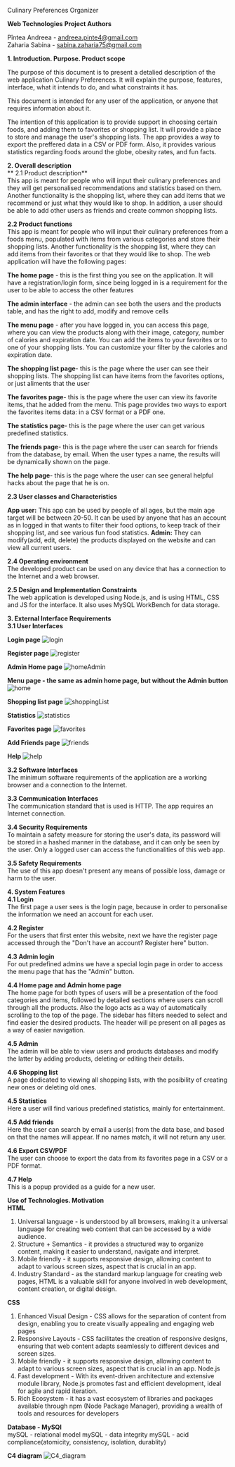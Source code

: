 Culinary Preferences Organizer <br>

**Web Technologies**
**Project Authors**


Pîntea Andreea - andreea.pinte4@gmail.com <br>
Zaharia Sabina - sabina.zaharia75@gmail.com

**1. Introduction. Purpose. Product scope**<br>

The purpose of this document is to present a detalied description of the web application Culinary Preferences. It will explain the purpose, features, interface, what it intends to do, and what constraints it has.

This document is intended for any user of the application, or anyone that requires information about it.

The intention of this application is to provide support in choosing certain foods, and adding them to favorites or shopping list. It will provide a place to store and manage the user's shopping lists. The app provides a way to export the preffered data in a CSV or PDF form. Also, it provides various statistics regarding foods around the globe, obesity rates, and fun facts.


**2. Overall description**<br>
   ** 2.1 Product description** <br>
This app is meant for people who will input their culinary preferences and they will get personalised recommendations and statistics based on them.
Another functionality is the shopping list, where they can add items that we recommend or just what they would like to shop.
In addition, a user should be able to add other users as friends and create common shopping lists.


**2.2 Product functions**<br>
This app is meant for people who will input their culinary preferences from a foods menu, populated with items from various categories and store their shopping lists.
Another functionality is the shopping list, where they can add items from their favorites or that they would like to shop.
The web application will have the following pages:

**The home page** - this is the first thing you see on the application. It will have a registration/login form, since being logged in is a requirement for the user to be able to access the other features

**The admin interface** - the admin can see both the users and the products table, and has the right to add, modify and remove cells

**The menu page** - after you have logged in, you can access this page, where you can view the products along with their image, category, number of calories and expiration date. You can add the items to your favorites or to one of your shopping lists. You can customize your filter by the calories and expiration date.

**The shopping list page**- this is the page where the user can see their shopping lists. The shopping list can have items from the favorites options, or just aliments that the user

**The favorites page**- this is the page where the user can view its favorite items, that he added from the menu. This page provides two ways to export the favorites items data: in a CSV format or a PDF one.

**The statistics page**- this is the page where the user can get various predefined statistics.

**The friends page**- this is the page where the user can search for friends from the database, by email. When the user types a name, the results will be dynamically shown on the page.

**The help page**- this is the page where the user can see general helpful hacks about the page that he is on.

**2.3 User classes and Characteristics** <br>

**App user:** This app can be used by people of all ages, but the main age target will be between 20-50. It can be used by anyone that has an account as in logged in that wants to filter their food options, to keep track of their shopping list, and see various fun food statistics.
**Admin:** They can modify(add, edit, delete) the products displayed on the website and can view all current users.

**2.4 Operating environment** <br>
The developed product can be used on any device that has a connection to the Internet and a web browser.

**2.5 Design and Implementation Constraints** <br>
The web application is developed using Node.js, and is using HTML, CSS and JS for the interface. It also uses MySQL WorkBench for data storage.

**3. External Interface Requirements <br>
3.1 User Interfaces** <br>

**Login page** 
![login](https://github.com/pandreea14/TW-PinteaAndreea-ZahariaSabina-2E2/assets/119395357/6b9e65d5-2ca8-4fb9-83d7-8e6e92a9aaf8)

**Register page**
![register](https://github.com/pandreea14/TW-PinteaAndreea-ZahariaSabina-2E2/assets/119395357/069be7a8-713f-4999-9276-c8d9a7b633fa)


**Admin Home page**
![homeAdmin](https://github.com/pandreea14/TW-PinteaAndreea-ZahariaSabina-2E2/assets/119395357/a66b6503-34a9-44ef-b071-b6d0f4aaca6b)



**Menu page - the same as admin home page, but without the Admin button**
![home](https://github.com/pandreea14/TW-PinteaAndreea-ZahariaSabina-2E2/assets/119395357/eea9b7c1-370c-4c37-9e0d-f6e4cb4ef292)


**Shopping list page**
![shoppingList](https://github.com/pandreea14/TW-PinteaAndreea-ZahariaSabina-2E2/assets/119395357/b59f6115-f1a6-4f90-bc11-a405480f0718)


**Statistics**
![statistics](https://github.com/pandreea14/TW-PinteaAndreea-ZahariaSabina-2E2/assets/119395357/3006996b-9118-4a24-8e4a-bc2457fca10b)


**Favorites page**
![favorites](https://github.com/pandreea14/TW-PinteaAndreea-ZahariaSabina-2E2/assets/119395357/57fcc61c-3c1f-4a06-9c17-6b37bbfbc377)

**Add Friends page**
![friends](https://github.com/pandreea14/TW-PinteaAndreea-ZahariaSabina-2E2/assets/119395357/883a0df1-4e44-4b75-9f9e-af42090cca00)

**Help**
![help](https://github.com/pandreea14/TW-PinteaAndreea-ZahariaSabina-2E2/assets/119395357/e3fe563e-3190-4100-a85a-2f4a150a8493)


**3.2 Software Interfaces** <br>
The minimum software requirements of the application are a working browser and a connection to the Internet.

**3.3 Communication Interfaces** <br>
The communication standard that is used is HTTP. The app requires an Internet connection.

**3.4 Security Requirements** <br>
To maintain a safety measure for storing the user's data, its password will be stored in a hashed manner in the database, and it can only be seen by the user. Only a logged user can access the functionalities of this web app.

**3.5 Safety Requirements** <br>
The use of this app doesn't present any means of possible loss, damage or harm to the user.

**4. System Features <br>
4.1 Login** <br>
The first page a user sees is the login page, because in order to personalise the information we need an account for each user.

**4.2 Register** <br>
For the users that first enter this website, next we have the register page accessed through the "Don't have an account? Register here" button.

**4.3 Admin login** <br>
For out predefined admins we have a special login page in order to access the menu page that has the "Admin" button.

**4.4 Home page and Admin home page** <br>
The home page for both types of users will be a presentation of the food categories and items, followed by detailed sections where users can scroll through all the products. Also the logo acts as a way of automatically scrolling to the top of the page. The sidebar has filters needed to select and find easier the desired products. The header will pe present on all pages as a way of easier navigation.

**4.5 Admin** <br>
The admin will be able to view users and products databases and modify the latter by adding products, deleting or editing their details.

**4.6 Shopping list** <br>
A page dedicated to viewing all shopping lists, with the posibility of creating new ones or deleting old ones.

**4.5 Statistics** <br>
Here a user will find various predefined statistics, mainly for entertainment.

**4.5 Add friends** <br>
Here the user can search by email a user(s) from the data base, and based on that the names will appear. If no names match, it will not return any user.

**4.6 Export CSV/PDF** <br>
The user can choose to export the data from its favorites page in a CSV or a PDF format.

**4.7 Help** <br>
This is a popup provided as a guide for a new user.

**Use of Technologies. Motivation <br>
HTML** <br>
1. Universal language - is understood by all browsers, making it a universal language for creating web content that can be accessed by a wide audience.
2. Structure + Semantics - it provides a structured way to organize content, making it easier to understand, navigate and interpret.
3. Mobile friendly - it supports responsive design, allowing content to adapt to various screen sizes, aspect that is crucial in an app.
4. Industry Standard - as the standard markup language for creating web pages, HTML is a valuable skill for anyone involved in web development, content creation, or digital design.
   
**CSS** <br>
1. Enhanced Visual Design - CSS allows for the separation of content from design, enabling you to create visually appealing and engaging web pages
2. Responsive Layouts - CSS facilitates the creation of responsive designs, ensuring that web content adapts seamlessly to different devices and screen sizes.
3. Mobile friendly - it supports responsive design, allowing content to adapt to various screen sizes, aspect that is crucial in an app.
Node.js
1. Fast development - With its event-driven architecture and extensive module library, Node.js promotes fast and efficient development, ideal for agile and rapid iteration.
2. Rich Ecosystem - it has a vast ecosystem of libraries and packages available through npm (Node Package Manager), providing a wealth of tools and resources for developers

**Database - MySQl** <br>
mySQL - relational model
mySQL - data integrity
mySQL - acid compliance(atomicity, consistency, isolation, durablity)

**C4 diagram**
![C4_diagram](https://github.com/pandreea14/TW-PinteaAndreea-ZahariaSabina-2E2/assets/119395357/49042627-9286-4dea-8dae-f5ddec1fab08)

